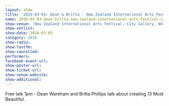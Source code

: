 ```yaml
---
layout: show
title: '2010-03-03: Dean & Britta - New Zealand International Arts Festival, City Gallery, Wellington, New Zealand'
name: 2010-03-03-dean-britta-new-zealand-international-arts-festival-city-gallery-wellington-new-zealand
show-venue: 'New Zealand International Arts Festival, City Gallery, Wellington, New Zealand'
show-setlist: 
show-date: 2010-03-03
category: 2010
show-radio: 
show-lastfm: 
show-cancelled: 
performers: 
facebook-event-url: 
show-poster-url: 
show-ticket-url: 
show-venue-website: 
show-additional: 
---
```


Free talk 1pm - Dean Wareham and Britta Phillips talk about creating 13 Most Beautiful.